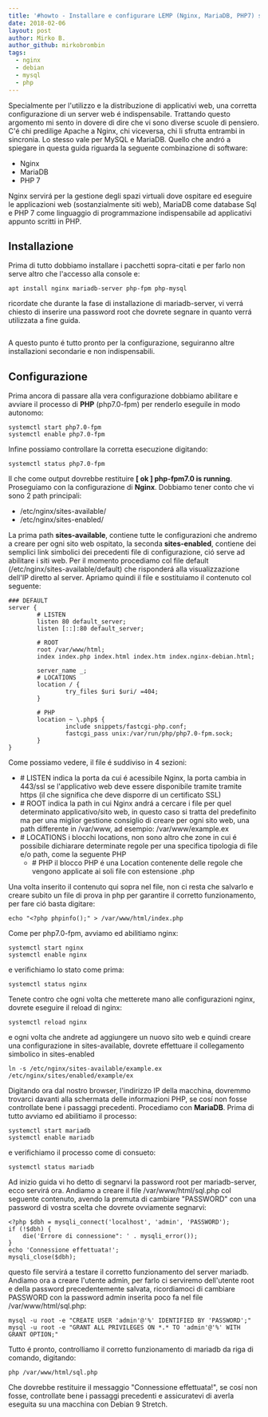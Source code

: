 ```yaml
---
title: '#howto - Installare e configurare LEMP (Nginx, MariaDB, PHP7) su Debian 9 Stretch'
date: 2018-02-06
layout: post
author: Mirko B.
author_github: mirkobrombin
tags:
  - nginx  
  - debian  
  - mysql  
  - php
---
```

<p>Specialmente per l'utilizzo e la distribuzione di applicativi web, una corretta configurazione di un server web é indispensabile. Trattando questo argomento mi sento in dovere di dire che vi sono diverse scuole di pensiero. C'é chi predilige Apache a Nginx, chi viceversa, chi li sfrutta entrambi in sincronia. Lo stesso vale per MySQL e MariaDB. Quello che andró a spiegare in questa guida riguarda la seguente combinazione di software:</p>

<ul>
<li>Nginx</li>

<li>MariaDB</li>

<li>PHP 7</li>
</ul>

<p>Nginx servirá per la gestione degli spazi virtuali dove ospitare ed eseguire le applicazioni web (sostanzialmente siti web), MariaDB come database Sql e PHP 7 come linguaggio di programmazione indispensabile ad applicativi appunto scritti in PHP.</p>

<h2 id="installazione">Installazione</h2>

<p>Prima di tutto dobbiamo installare i pacchetti sopra-citati e per farlo non serve altro che l'accesso alla console e:</p>

<pre><code>apt install nginx mariadb-server php-fpm php-mysql
</code></pre>

<p>ricordate che durante la fase di installazione di mariadb-server, vi verrá chiesto di inserire una password root che dovrete segnare in quanto verrá utilizzata a fine guida.</p>

<p><img src="https://linuxhub.it/wp-content/uploads/2018/02/1745-mariadb-set-root-password.png" alt="" /></p>

<p>A questo punto é tutto pronto per la configurazione, seguiranno altre installazioni secondarie e non indispensabili.</p>

<h2 id="configurazione">Configurazione</h2>

<p>Prima ancora di passare alla vera configurazione dobbiamo abilitare e avviare il processo di <strong>PHP</strong> (php7.0-fpm) per renderlo eseguile in modo autonomo:</p>

<pre><code>systemctl start php7.0-fpm
systemctl enable php7.0-fpm
</code></pre>

<p>Infine possiamo controllare la corretta esecuzione digitando:</p>

<pre><code>systemctl status php7.0-fpm
</code></pre>

<p>Il che come output dovrebbe restituire <strong>[ ok ] php-fpm7.0 is running</strong>. Proseguiamo con la configurazione di <strong>Nginx</strong>. Dobbiamo tener conto che vi sono 2 path principali:</p>

<ul>
<li>/etc/nginx/sites-available/</li>

<li>/etc/nginx/sites-enabled/</li>
</ul>

<p>La prima path <strong>sites-available</strong>, contiene tutte le configurazioni che andremo a creare per ogni sito web ospitato, la seconda <strong>sites-enabled</strong>, contiene dei semplici link simbolici dei precedenti file di configurazione, ció serve ad abilitare i siti web. Per il momento procediamo col file default (/etc/nginx/sites-available/default) che risponderá alla visualizzazione dell'IP diretto al server. Apriamo quindi il file e sostituiamo il contenuto col seguente:</p>

<pre><code>### DEFAULT
server {
        # LISTEN
        listen 80 default_server;
        listen [::]:80 default_server;

        # ROOT
        root /var/www/html;
        index index.php index.html index.htm index.nginx-debian.html;

        server_name _;
        # LOCATIONS
        location / {
                try_files $uri $uri/ =404;
        }

        # PHP
        location ~ \.php$ {
                include snippets/fastcgi-php.conf;
                fastcgi_pass unix:/var/run/php/php7.0-fpm.sock;
        }
}
</code></pre>

<p>Come possiamo vedere, il file é suddiviso in 4 sezioni:</p>

<ul>
<li># LISTEN indica la porta da cui é acessibile Nginx, la porta cambia in 443/ssl se l'applicativo web deve essere disponibile tramite tramite https (il che significa che deve disporre di un certificato SSL)</li>

<li># ROOT indica la path in cui Nginx andrá a cercare i file per quel determinato applicativo/sito web, in questo caso si tratta del predefinito ma per una miglior gestione consiglio di creare per ogni sito web, una path differente in /var/www, ad esempio: /var/www/example.ex</li>

<li># LOCATIONS i blocchi locations, non sono altro che zone in cui é possibile dichiarare determinate regole per una specifica tipologia di file e/o path, come la seguente PHP


<ul>
<li># PHP il blocco PHP é una Location contenente delle regole che vengono applicate ai soli file con estensione .php</li></ul>
</li>
</ul>

<p>Una volta inserito il contenuto qui sopra nel file, non ci resta che salvarlo e creare subito un file di prova in php per garantire il corretto funzionamento, per fare ció basta digitare:</p>

<pre><code>echo "&lt;?php phpinfo();" &gt; /var/www/html/index.php
</code></pre>

<p>Come per php7.0-fpm, avviamo ed abilitiamo nginx:</p>

<pre><code>systemctl start nginx
systemctl enable nginx
</code></pre>

<p>e verifichiamo lo stato come prima:</p>

<pre><code>systemctl status nginx
</code></pre>

<p>Tenete contro che ogni volta che metterete mano alle configurazioni nginx, dovrete eseguire il reload di nginx:</p>

<pre><code>systemctl reload nginx
</code></pre>

<p>e ogni volta che andrete ad aggiungere un nuovo sito web e quindi creare una configurazione in sites-available, dovrete effettuare il collegamento simbolico in sites-enabled</p>

<pre><code>ln -s /etc/nginx/sites-available/example.ex /etc/nginx/sites/enabled/example/ex
</code></pre>

<p>Digitando ora dal nostro browser, l'indirizzo IP della macchina, dovremmo trovarci davanti alla schermata delle informazioni PHP, se cosí non fosse controllate bene i passaggi precedenti. Procediamo con <strong>MariaDB</strong>. Prima di tutto avviamo ed abilitiamo il processo:</p>

<pre><code>systemctl start mariadb
systemctl enable mariadb
</code></pre>

<p>e verifichiamo il processo come di consueto:</p>

<pre><code>systemctl status mariadb
</code></pre>

<p>Ad inizio guida vi ho detto di segnarvi la password root per mariadb-server, ecco servirá ora. Andiamo a creare il file /var/www/html/sql.php col seguente contenuto, avendo la premuta di cambiare "PASSWORD" con una password di vostra scelta che dovrete ovviamente segnarvi:</p>

<pre><code>&lt;?php $dbh = mysqli_connect('localhost', 'admin', 'PASSWORD');
if (!$dbh) {
    die('Errore di connessione": ' . mysqli_error());
}
echo 'Connessione effettuata!';
mysqli_close($dbh);
</code></pre>

<p>questo file servirá a testare il corretto funzionamento del server mariadb. Andiamo ora a creare l'utente admin, per farlo ci serviremo dell'utente root e della password precedentemente salvata, ricordiamoci di cambiare PASSWORD con la password admin inserita poco fa nel file /var/www/html/sql.php:</p>

<pre><code>mysql -u root -e "CREATE USER 'admin'@'%' IDENTIFIED BY 'PASSWORD';"
mysql -u root -e "GRANT ALL PRIVILEGES ON *.* TO 'admin'@'%' WITH GRANT OPTION;"
</code></pre>

<p>Tutto é pronto, controlliamo il corretto funzionamento di mariadb da riga di comando, digitando:</p>

<pre><code>php /var/www/html/sql.php
</code></pre>

<p>Che dovrebbe restituire il messaggio "Connessione effettuata!", se cosí non fosse, controllate bene i passaggi precedenti e assicuratevi di averla eseguita su una macchina con Debian 9 Stretch.</p>
